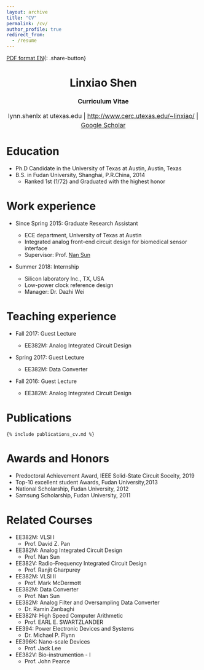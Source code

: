 ```yaml
---
layout: archive
title: "CV"
permalink: /cv/
author_profile: true
redirect_from:
  - /resume
---
```


[PDF format EN](/cv_linxiao/LinxiaoSHEN_201902.pdf){: .share-button}

<h1 class="western" align="center"><b>Linxiao Shen</b></h1>
<p style="line-height: 1.5;" align="center"><span style="font-size: medium;"><b>Curriculum Vitae</b> </span></p>
<p style="line-height: 1.5;" align="center"><span style="font-size: medium;">lynn.shenlx at  utexas.edu | <a href="http://www.cerc.utexas.edu/~linxiao/">http://www.cerc.utexas.edu/~linxiao/</a> | <a href="https://scholar.google.com/citations?user=UnQWfpoAAAAJ&hl=en&authuser=1">Google Scholar</a></span></p>

Education
======
* Ph.D Candidate in the University of Texas at Austin, Austin, Texas
* B.S. in Fudan University, Shanghai, P.R.China, 2014
  * Ranked 1st (1/72) and Graduated with the highest honor

Work experience
======
* Since Spring 2015: Graduate Research Assistant
  * ECE department, University of Texas at Austin 
  * Integrated analog front-end circuit design for biomedical sensor interface
  * Supervisor: Prof. [Nan Sun](https://www.cerc.utexas.edu/~nansun/)

* Summer 2018: Internship
  * Silicon laboratory Inc., TX, USA
  * Low-power clock reference design
  * Manager: Dr. Dazhi Wei
  
Teaching experience
======
* Fall 2017: Guest Lecture 
  * EE382M: Analog Integrated Circuit Design
  
* Spring 2017: Guest Lecture 
  * EE382M: Data Converter
  
* Fall 2016: Guest Lecture 
  * EE382M: Analog Integrated Circuit Design
  
Publications
======

    {% include publications_cv.md %}
  
Awards and Honors
======
* Predoctoral Achievement Award, IEEE Solid-State Circuit Soceity, 2019
* Top-10 excellent student Awards, Fudan University,2013
* National Scholarship, Fudan University, 2012 
* Samsung Scholarship, Fudan University, 2011 

Related Courses 
======
* EE382M: VLSI I
  * Prof. David Z. Pan
* EE382M: Analog Integrated Circuit Design 
  * Prof. Nan Sun
* EE382V: Radio-Frequency Integrated Circuit Design
  * Prof. Ranjit Gharpurey 
* EE382M: VLSI II 
  * Prof. Mark McDermott
* EE382M: Data Converter
  * Prof. Nan Sun 
* EE382M: Analog Filter and Oversampling Data Converter
  * Dr. Ramin Zanbaghi
* EE382N: High Speed Computer Arithmetic
  * Prof. EARL E. SWARTZLANDER
* EE394: Power Electronic Devices and Systems
  * Dr. Michael P. Flynn
* EE396K: Nano-scale Devices
  * Prof. Jack Lee
* EE382V: Bio-instrumention - I 
  * Prof. John Pearce
